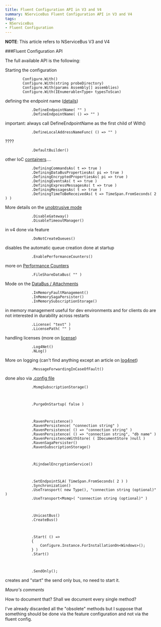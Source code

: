 ```yaml
---
title: Fluent Configuration API in V3 and V4
summary: NServiceBus Fluent Configuration API in V3 and V4
tags:
- NServiceBus
- Fluent Configuration
---
```


**NOTE**: This article refers to NServiceBus V3 and V4

###Fluent Configuration API

The full available API is the following:

Starting the configuration

            Configure.With()
            Configure.With(string probeDirectory)
            Configure.With(params Assembly[] assemblies)
            Configure.With(IEnumerable<Type> typesToScan)
            
defining the endpoint name ([details](how-to-specify-your-input-queue-name))

                .DefineEndpointName( "" )
                .DefineEndpointName( () => "" )

important: always call DefineEndpointName as the first child of With()

                .DefineLocalAddressNameFunc( () => "" )
                
????

                .DefaultBuilder()

other IoC [containers](containers)....

                .DefiningCommandsAs( t => true )
                .DefiningDataBusPropertiesAs( pi => true )
                .DefiningEncryptedPropertiesAs( pi => true )
                .DefiningEventsAs( t => true )
                .DefiningExpressMessagesAs( t => true )
                .DefiningMessagesAs( t => true )
                .DefiningTimeToBeReceivedAs( t => TimeSpan.FromSeconds( 2 ) )

More details on the [unobtrusive mode](unobtrusive-mode-messages)                

                .DisableGateway()
                .DisableTimeoutManager()

in v4 done via feature                

                .DoNotCreateQueues()

disables the automatic queue creation done at startup                

                .EnablePerformanceCounters()

more on [Performance Counters](monitoring-nservicebus-endpoints#nservicebus-performance-counters)

                .FileShareDataBus( "" )

Mode on the [DataBus / Attachments](attachments-databus-sample)                

                .InMemoryFaultManagement()
                .InMemorySagaPersister()
                .InMemorySubscriptionStorage()

in memory management useful for dev environments and for clients do are not interested in durability across restarts

                .License( "text" )
                .LicensePath( "" )

handling licenses (more on [license](license-management))                

                .Log4Net()
                .NLog()

More on logging (can't find anything except an article on [log4net](logging-in-nservicebus))

                .MessageForwardingInCaseOfFault()

done also via [.config file](msmqtransportconfig)

                .MsmqSubscriptionStorage()

                

                .PurgeOnStartup( false )

                

                .RavenPersistence()
                .RavenPersistence( "connection string" )
                .RavenPersistence( () => "connection string" )
                .RavenPersistence( () => "connection string", "db name" )
                .RavenPersistenceWithStore( ( IDocumentStore )null )
                .RavenSagaPersister()
                .RavenSubscriptionStorage()

                

                .RijndaelEncryptionService()

                

                .SetEndpointSLA( TimeSpan.FromSeconds( 2 ) )
                .Synchronization()
                .UseTransport( new Type(), "connection string (optional)" )
                .UseTransport<Msmq>( "connection string (optional)" )

                

                .UnicastBus()
                .CreateBus()

                

                .Start( () =>
                {
                    Configure.Instance.ForInstallationOn<Windows>();
                } )
                .Start()

                

                .SendOnly();
                
creates and "start" the send only bus, no need to start it.
                

*Mauro's comments*

How to document that? Shall we document every single method?

I've already discarded all the "obsolete" methods but I suppose that something should be done via the feature configuration and not via the fluent config.